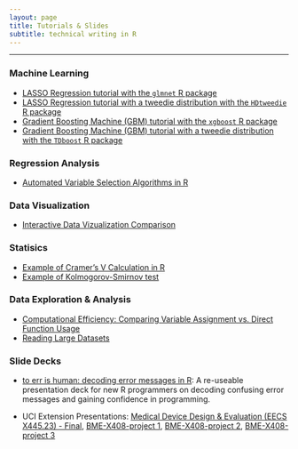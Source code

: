 ```yaml
---
layout: page
title: Tutorials & Slides
subtitle: technical writing in R
---
```


---------------

### Machine Learning

* [LASSO Regression tutorial with the `glmnet` R package](https://htmlpreview.github.io/?https://github.com/jasdumas/jasdumas.github.io/blob/master/tech-short-papers/glmnet_lasso_tutorial.html)
* [LASSO Regression tutorial with a tweedie distribution with the `HDtweedie` R package](https://htmlpreview.github.io/?https://github.com/jasdumas/jasdumas.github.io/blob/master/tech-short-papers/HDtweedie_lasso_tutorial.html)
* [Gradient Boosting Machine (GBM) tutorial with the `xgboost` R package](https://htmlpreview.github.io/?https://github.com/jasdumas/jasdumas.github.io/blob/master/tech-short-papers/xgboost_gbm_tutorial.html)
* [Gradient Boosting Machine (GBM) tutorial with a tweedie distribution with the `TDboost` R package](https://htmlpreview.github.io/?https://github.com/jasdumas/jasdumas.github.io/blob/master/tech-short-papers/TDboost_gbm_tutorial.html)

### Regression Analysis

* [Automated Variable Selection Algorithms in R](https://htmlpreview.github.io/?https://github.com/jasdumas/jasdumas.github.io/blob/master/tech-short-papers/automated_variable_selection_algorithms.html)


### Data Visualization

* [Interactive Data Vizualization Comparison](https://htmlpreview.github.io/?https://github.com/jasdumas/jasdumas.github.io/blob/master/tech-short-papers/Interactive_data_viz_comparison.html)

### Statisics

* [Example of Cramer’s V Calculation in R](https://htmlpreview.github.io/?https://raw.githubusercontent.com/jasdumas/jasdumas.github.io/master/tech-short-papers/Example_of_CramersV_Calculation.html)
* [Example of Kolmogorov-Smirnov test](https://htmlpreview.github.io/?https://github.com/jasdumas/jasdumas.github.io/blob/master/tech-short-papers/Example_of_Kolmogorov_Smirnov_test2.html)

### Data Exploration & Analysis

* [Computational Efficiency: Comparing Variable Assignment vs. Direct Function Usage](https://htmlpreview.github.io/?https://github.com/jasdumas/jasdumas.github.io/blob/master/tech-short-papers/Computational_Efficiency_test_of_direct_variable_assignment.html)
* [Reading Large Datasets](https://htmlpreview.github.io/?https://github.com/jasdumas/jasdumas.github.io/blob/master/tech-short-papers/Reading_large_datasets.html)


### Slide Decks

* [to err is human: decoding error messages in R](http://rpubs.com/jasdumas/to-err): A re-useable presentation deck for new R programmers on decoding confusing error messages and gaining confidence in programming.

* UCI Extension Presentations: [Medical Device Design &amp; Evaluation (EECS X445.23) - Final](http://prezi.com/6bkt7iwwci41/?utm_campaign=share&utm_medium=copy&rc=ex0share), [BME-X408-project 1](http://prezi.com/sy11bqnub5np/?utm_campaign=share&utm_medium=copy&rc=ex0share), [BME-X408-project 2](http://prezi.com/cqe2z4mmxvnp/?utm_campaign=share&utm_medium=copy&rc=ex0share), [BME-X408-project 3](http://prezi.com/6k7v4vwj1qco/?utm_campaign=share&utm_medium=copy&rc=ex0share)
